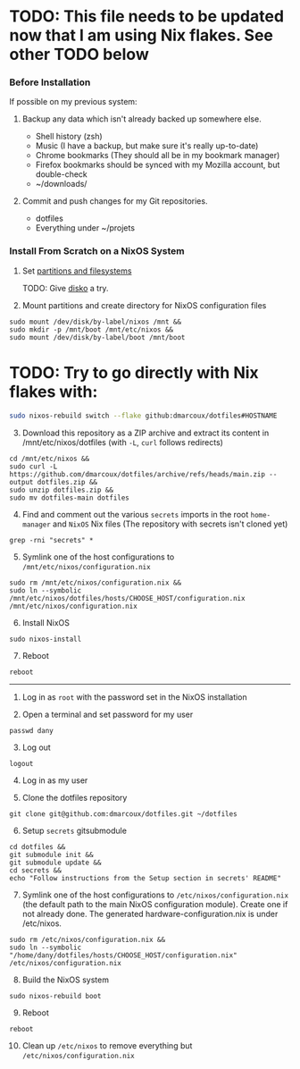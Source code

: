 # TODO: This file needs to be updated now that I am using Nix flakes. See other TODO below

### Before Installation

If possible on my previous system:

1. Backup any data which isn't already backed up somewhere else.

   - Shell history (zsh)
   - Music (I have a backup, but make sure it's really up-to-date)
   - Chrome bookmarks (They should all be in my bookmark manager)
   - Firefox bookmarks should be synced with my Mozilla account, but double-check
   - ~/downloads/

2. Commit and push changes for my Git repositories.

   - dotfiles
   - Everything under ~/projets

### Install From Scratch on a NixOS System

1. Set [partitions and filesystems](https://nixos.org/nixos/manual/index.html#sec-installation-partitioning)

   TODO: Give [disko](https://github.com/nix-community/disko) a try.

2. Mount partitions and create directory for NixOS configuration files

```
sudo mount /dev/disk/by-label/nixos /mnt &&
sudo mkdir -p /mnt/boot /mnt/etc/nixos &&
sudo mount /dev/disk/by-label/boot /mnt/boot
```

# TODO: Try to go directly with Nix flakes with:

```bash
sudo nixos-rebuild switch --flake github:dmarcoux/dotfiles#HOSTNAME
```

3. Download this repository as a ZIP archive and extract its content in /mnt/etc/nixos/dotfiles
   (with `-L`, `curl` follows redirects)

```
cd /mnt/etc/nixos &&
sudo curl -L https://github.com/dmarcoux/dotfiles/archive/refs/heads/main.zip --output dotfiles.zip &&
sudo unzip dotfiles.zip &&
sudo mv dotfiles-main dotfiles
```

4. Find and comment out the various `secrets` imports in the root `home-manager` and `NixOS` Nix files
(The repository with secrets isn't cloned yet)

```
grep -rni "secrets" *
```

5. Symlink one of the host configurations to `/mnt/etc/nixos/configuration.nix`

```
sudo rm /mnt/etc/nixos/configuration.nix &&
sudo ln --symbolic /mnt/etc/nixos/dotfiles/hosts/CHOOSE_HOST/configuration.nix /mnt/etc/nixos/configuration.nix
```

6. Install NixOS

```
sudo nixos-install
```

7. Reboot

```
reboot
```

-----

1. Log in as `root` with the password set in the NixOS installation

2. Open a terminal and set password for my user

```
passwd dany
```

3. Log out

```
logout
```

4. Log in as my user

5. Clone the dotfiles repository

```
git clone git@github.com:dmarcoux/dotfiles.git ~/dotfiles
```

6. Setup `secrets` gitsubmodule

```
cd dotfiles &&
git submodule init &&
git submodule update &&
cd secrets &&
echo "Follow instructions from the Setup section in secrets' README"
```

7. Symlink one of the host configurations to `/etc/nixos/configuration.nix` (the
default path to the main NixOS configuration module). Create one if not already
done. The generated hardware-configuration.nix is under /etc/nixos.

```
sudo rm /etc/nixos/configuration.nix &&
sudo ln --symbolic "/home/dany/dotfiles/hosts/CHOOSE_HOST/configuration.nix" /etc/nixos/configuration.nix
```

8. Build the NixOS system

```
sudo nixos-rebuild boot
```

9. Reboot

```
reboot
```

10. Clean up `/etc/nixos` to remove everything but `/etc/nixos/configuration.nix`
